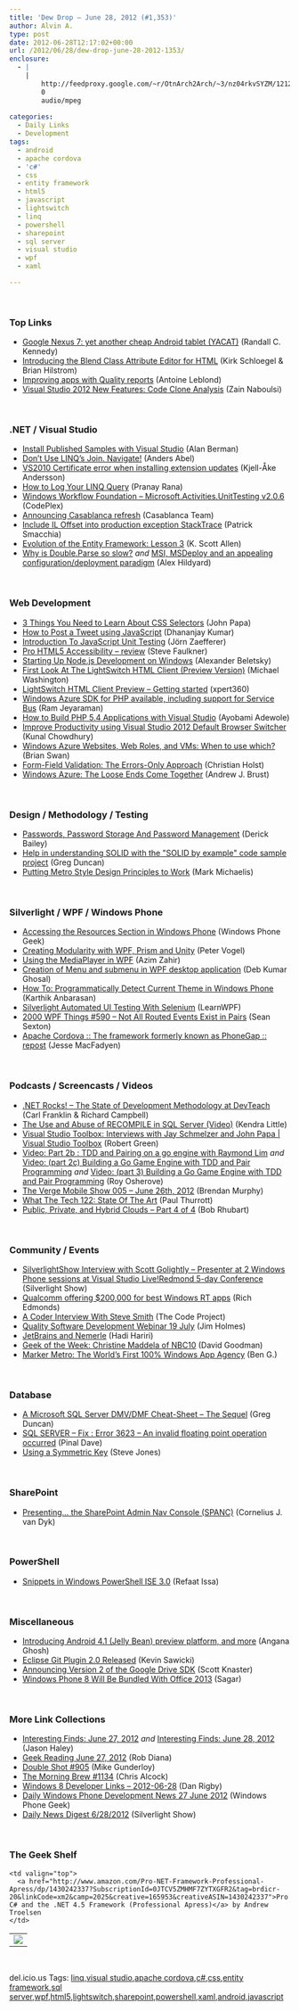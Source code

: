 ```yaml
---
title: 'Dew Drop – June 28, 2012 (#1,353)'
author: Alvin A.
type: post
date: 2012-06-28T12:17:02+00:00
url: /2012/06/28/dew-drop-june-28-2012-1353/
enclosure:
  - |
    |
        http://feedproxy.google.com/~r/OtnArch2Arch/~3/nz04rkvSYZM/12120300_cloud_flavors_pt4_062712.mp3
        0
        audio/mpeg
        
categories:
  - Daily Links
  - Development
tags:
  - android
  - apache cordova
  - 'c#'
  - css
  - entity framework
  - html5
  - javascript
  - lightswitch
  - linq
  - powershell
  - sharepoint
  - sql server
  - visual studio
  - wpf
  - xaml

---
```

&#160;

### <a name="top"></a>Top Links

  * [Google Nexus 7: yet another cheap Android tablet (YACAT)][1] (Randall C. Kennedy)
  * [Introducing the Blend Class Attribute Editor for HTML][2] (Kirk Schloegel & Brian Hilstrom)
  * [Improving apps with Quality reports][3] (Antoine Leblond)
  * [Visual Studio 2012 New Features: Code Clone Analysis][4] (Zain Naboulsi)

&#160;

### <a name="dotnet"></a>.NET / Visual Studio

  * [Install Published Samples with Visual Studio][5] (Alan Berman)
  * [Don’t Use LINQ’s Join. Navigate!][6] (Anders Abel)
  * [VS2010 Certificate error when installing extension updates][7] (Kjell-Åke Andersson)
  * [How to Log Your LINQ Query][8] (Pranay Rana)
  * <a href="http://wf.codeplex.com/releases/view/90149" target="_blank">Windows Workflow Foundation &#8211; Microsoft.Activities.UnitTesting v2.0.6</a> (CodePlex)
  * [Announcing Casablanca refresh][9] (Casablanca Team)
  * [Include IL Offset into production exception StackTrace][10] (Patrick Smacchia)
  * [Evolution of the Entity Framework: Lesson 3][11] (K. Scott Allen)
  * [Why is Double.Parse so slow?][12] _and_ [MSI, MSDeploy and an appealing configuration/deployment paradigm][13] (Alex Hildyard)

&#160;

### <a name="web"></a>Web Development

  * [3 Things You Need to Learn About CSS Selectors][14] (John Papa)
  * [How to Post a Tweet using JavaScript][15] (Dhananjay Kumar)
  * [Introduction To JavaScript Unit Testing][16] (Jörn Zaefferer)
  * [Pro HTML5 Accessibility – review][17] (Steve Faulkner)
  * [Starting Up Node.js Development on Windows][18] (Alexander Beletsky)
  * [First Look At The LightSwitch HTML Client (Preview Version)][19] (Michael Washington)
  * [LightSwitch HTML Client Preview – Getting started][20] (xpert360)
  * [Windows Azure SDK for PHP available, including support for Service Bus][21] (Ram Jeyaraman)
  * [How to Build PHP 5.4 Applications with Visual Studio][22] (Ayobami Adewole)
  * [Improve Productivity using Visual Studio 2012 Default Browser Switcher][23] (Kunal Chowdhury)
  * [Windows Azure Websites, Web Roles, and VMs: When to use which?][24] (Brian Swan)
  * [Form-Field Validation: The Errors-Only Approach][25] (Christian Holst)
  * [Windows Azure: The Loose Ends Come Together][26] (Andrew J. Brust)

&#160;

### <a name="design"></a>Design / Methodology / Testing

  * [Passwords, Password Storage And Password Management][27] (Derick Bailey)
  * [Help in understanding SOLID with the "SOLID by example" code sample project][28] (Greg Duncan)
  * [Putting Metro Style Design Principles to Work][29] (Mark Michaelis)

&#160;

### <a name="silverlight"></a>Silverlight / WPF / Windows Phone

  * [Accessing the Resources Section in Windows Phone][30] (Windows Phone Geek)
  * [Creating Modularity with WPF, Prism and Unity][31] (Peter Vogel)
  * [Using the MediaPlayer in WPF][32] (Azim Zahir)
  * [Creation of Menu and submenu in WPF desktop application][33] (Deb Kumar Ghosal)
  * [How To: Programmatically Detect Current Theme in Windows Phone][34] (Karthik Anbarasan)
  * [Silverlight Automated UI Testing With Selenium][35] (LearnWPF)
  * <a href="http://wpf.2000things.com/2012/06/28/590-not-all-routed-events-exist-in-pairs/" target="_blank">2000 WPF Things #590 – Not All Routed Events Exist in Pairs</a> (Sean Sexton)
  * [Apache Cordova :: The framework formerly known as PhoneGap :: repost][36] (Jesse MacFadyen)

&#160;

### <a name="podcasts"></a>Podcasts / Screencasts / Videos

  * <a href="http://www.dotnetrocks.com/default.aspx?ShowNum=780" target="_blank">.NET Rocks! &#8211; The State of Development Methodology at DevTeach</a> (Carl Franklin & Richard Campbell)
  * [The Use and Abuse of RECOMPILE in SQL Server (Video)][37] (Kendra Little)
  * [Visual Studio Toolbox: Interviews with Jay Schmelzer and John Papa | Visual Studio Toolbox][38] (Robert Green)
  * [Video: Part 2b : TDD and Pairing on a go engine with Raymond Lim][39] _and_ [Video: (part 2c) Building a Go Game Engine with TDD and Pair Programming][40] _and_ [Video: (part 3) Building a Go Game Engine with TDD and Pair Programming][41] (Roy Osherove)
  * [The Verge Mobile Show 005 &#8211; June 26th, 2012][42] (Brendan Murphy)
  * [What The Tech 122: State Of The Art][43] (Paul Thurrott)
  * [Public, Private, and Hybrid Clouds &#8211; Part 4 of 4][44] (Bob Rhubart)

&#160;

### <a name="events"></a>Community / Events

  * [SilverlightShow Interview with Scott Golightly &#8211; Presenter at 2 Windows Phone sessions at Visual Studio Live!Redmond 5-day Conference][45] (Silverlight Show)
  * [Qualcomm offering $200,000 for best Windows RT apps][46] (Rich Edmonds)
  * [A Coder Interview With Steve Smith][47] (The Code Project)
  * [Quality Software Development Webinar 19 July][48] (Jim Holmes)
  * [JetBrains and Nemerle][49] (Hadi Hariri)
  * [Geek of the Week: Christine Maddela of NBC10][50] (David Goodman)
  * [Marker Metro: The World’s First 100% Windows App Agency][51] (Ben G.)

&#160;

### <a name="sql"></a>Database

  * [A Microsoft SQL Server DMV/DMF Cheat-Sheet &#8211; The Sequel][52] (Greg Duncan)
  * [SQL SERVER – Fix : Error 3623 – An invalid floating point operation occurred][53] (Pinal Dave)
  * [Using a Symmetric Key][54] (Steve Jones)

&#160;

### <a name="sp"></a>SharePoint

  * [Presenting&#8230; the SharePoint Admin Nav Console (SPANC)][55] (Cornelius J. van Dyk)

&#160;

### <a name="ps"></a>PowerShell

  * [Snippets in Windows PowerShell ISE 3.0][56] (Refaat Issa)

&#160;

### <a name="misc"></a>Miscellaneous

  * [Introducing Android 4.1 (Jelly Bean) preview platform, and more][57] (Angana Ghosh)
  * [Eclipse Git Plugin 2.0 Released][58] (Kevin Sawicki)
  * [Announcing Version 2 of the Google Drive SDK][59] (Scott Knaster)
  * [Windows Phone 8 Will Be Bundled With Office 2013][60] (Sagar)

&#160;

### <a name="links"></a>More Link Collections

  * [Interesting Finds: June 27, 2012][61] _and_ [Interesting Finds: June 28, 2012][62] (Jason Haley)
  * [Geek Reading June 27, 2012][63] (Rob Diana)
  * [Double Shot #905][64] (Mike Gunderloy)
  * [The Morning Brew #1134][65] (Chris Alcock)
  * [Windows 8 Developer Links – 2012-06-28][66] (Dan Rigby)
  * [Daily Windows Phone Development News 27 June 2012][67] (Windows Phone Geek)
  * <a href="http://feedproxy.google.com/~r/silverlightshow/~3/8VQTQqD5ZZE/Daily-News-Digest-6-28-2012.aspx" target="_blank">Daily News Digest 6/28/2012</a> (Silverlight Show)

&#160;

### <a name="shelf"></a>The Geek Shelf

<table border="0" cellspacing="0" cellpadding="0">
  <tr>
    <td>
      <img data-recalc-dims="1" decoding="async" src="https://i0.wp.com/ecx.images-amazon.com/images/I/51o8eN4JmfL._SL160_.jpg?w=660" />
    </td>
    
    <td valign="top">
      <a href="http://www.amazon.com/Pro-NET-Framework-Professional-Apress/dp/1430242337?SubscriptionId=0JTCV5ZMHMF7ZYTXGFR2&tag=brdicr-20&linkCode=xm2&camp=2025&creative=165953&creativeASIN=1430242337">Pro C# and the .NET 4.5 Framework (Professional Apress)</a> by Andrew Troelsen
    </td>
  </tr>
</table>

&#160;

<div style="padding-bottom: 0px; margin: 0px; padding-left: 0px; padding-right: 0px; display: inline; float: none; padding-top: 0px" id="scid:0767317B-992E-4b12-91E0-4F059A8CECA8:a00ffbf8-a26d-475d-808d-cfbce916f3c8" class="wlWriterEditableSmartContent">
  del.icio.us Tags: <a href="http://del.icio.us/popular/linq" rel="tag">linq</a>,<a href="http://del.icio.us/popular/visual+studio" rel="tag">visual studio</a>,<a href="http://del.icio.us/popular/apache+cordova" rel="tag">apache cordova</a>,<a href="http://del.icio.us/popular/c%23" rel="tag">c#</a>,<a href="http://del.icio.us/popular/css" rel="tag">css</a>,<a href="http://del.icio.us/popular/entity+framework" rel="tag">entity framework</a>,<a href="http://del.icio.us/popular/sql+server" rel="tag">sql server</a>,<a href="http://del.icio.us/popular/wpf" rel="tag">wpf</a>,<a href="http://del.icio.us/popular/html5" rel="tag">html5</a>,<a href="http://del.icio.us/popular/lightswitch" rel="tag">lightswitch</a>,<a href="http://del.icio.us/popular/sharepoint" rel="tag">sharepoint</a>,<a href="http://del.icio.us/popular/powershell" rel="tag">powershell</a>,<a href="http://del.icio.us/popular/xaml" rel="tag">xaml</a>,<a href="http://del.icio.us/popular/android" rel="tag">android</a>,<a href="http://del.icio.us/popular/javascript" rel="tag">javascript</a>
</div>

 [1]: http://feeds.betanews.com/~r/bn/~3/jdtnDZSw4y8/
 [2]: http://blendinsider.com/technical/introducing-the-blend-class-attribute-editor-for-html-2012-06-27/
 [3]: http://blogs.msdn.com/b/windowsstore/archive/2012/06/27/improving-apps-with-quality-reports.aspx
 [4]: http://feedproxy.google.com/~r/zainnab/~3/AGiIr4jaz9s/visual-studio-2012-new-features-code-clone-analysis.aspx
 [5]: http://blogs.msdn.com/b/vbteam/archive/2012/06/27/install-published-samples-with-visual-studio.aspx
 [6]: http://feeds.dzone.com/~r/zones/dotnet/~3/SuZfC6zJvd0/don%E2%80%99t-use-linq%E2%80%99s-join-navigate
 [7]: http://www.geekproject.com/showTopic.aspx?id=133
 [8]: http://feeds.dzone.com/~r/zones/dotnet/~3/gaARyygjMmA/how-log-your-linq-query
 [9]: http://blogs.msdn.com/b/vcblog/archive/2012/06/27/10324563.aspx
 [10]: http://feedproxy.google.com/~r/CodeBetter/~3/Y6so6xXQMbs/
 [11]: http://odetocode.com/Blogs/scott/archive/2012/06/26/evolution-of-the-entity-framework-lesson-3.aspx
 [12]: http://feedproxy.google.com/~r/geekswithblogs/~3/tpnKs6bQX_A/why-is-double.parse-so-slow.aspx
 [13]: http://feedproxy.google.com/~r/geekswithblogs/~3/P7ZRkXJlgnU/wix-msdeploy-and-an-appealing-configurationdeployment-paradigm.aspx
 [14]: http://visualstudiomagazine.com/articles/2012/07/01/3-things-you-need-to-learn-about-css-selectors.aspx
 [15]: http://debugmode.net/2012/06/27/how-to-post-a-tweet-using-javascript/
 [16]: http://coding.smashingmagazine.com/2012/06/27/introduction-to-javascript-unit-testing/
 [17]: http://www.paciellogroup.com/blog/2012/06/pro-html5-accessibility-review/
 [18]: http://feedproxy.google.com/~r/abeletskyblog/~3/b-DJ-MQciWk/starting-up-nodejs-development-on.html
 [19]: http://lightswitchhelpwebsite.com/Blog/tabid/61/EntryId/143/First-Look-At-The-LightSwitch-HTML-Client-Preview-Version.aspx
 [20]: http://xpert360.wordpress.com/2012/06/27/lightswitch-html-client-preview-getting-started/
 [21]: http://blogs.msdn.com/b/interoperability/archive/2012/06/27/windows-azure-sdk-for-php-available-including-support-for-service-bus.aspx
 [22]: http://feeds.dzone.com/~r/zones/dotnet/~3/ITS07u53WBc/how-build-php-54-applications
 [23]: http://feedproxy.google.com/~r/kunal2383/~3/yq5D6Vdb9Bk/improve-productivity-using-visual.html
 [24]: http://blogs.msdn.com/b/silverlining/archive/2012/06/27/windows-azure-websites-web-roles-and-vms-when-to-use-which.aspx
 [25]: http://www.smashingmagazine.com/2012/06/27/form-field-validation-the-errors-only-approach/
 [26]: http://visualstudiomagazine.com/articles/2012/07/01/windows-azure-the-loose-ends-come-together.aspx
 [27]: http://feedproxy.google.com/~r/LosTechies/~3/2hV9On50ft4/
 [28]: http://coolthingoftheday.blogspot.com/2012/06/help-in-understanding-solid-with-by.html
 [29]: http://visualstudiomagazine.com/articles/2012/07/01/principles-of-metro-style.aspx
 [30]: http://feedproxy.google.com/~r/Windowsphonegeek/~3/y9LsRZR-9ZU/Accessing-the-Resources-Section-in-Windows-Phone
 [31]: http://visualstudiomagazine.com/articles/2012/07/01/creating-modularity-with-wpf-prism-and-unity.aspx
 [32]: http://www.codeproject.com/Articles/411827/Using-the-MediaPlayer-in-WPF
 [33]: http://www.codeproject.com/Articles/407547/Creation-of-Menu-and-submenu-in-WPF-desktop-applic
 [34]: http://mobile.dzone.com/articles/how-programmatically-detect
 [35]: http://learnwpf.com/post/2012/06/27/Silverlight-Automated-UI-Testing-With-Selenium.aspx
 [36]: http://www.risingj.com/archives/267
 [37]: http://feedproxy.google.com/~r/BrentOzar-SqlServerDba/~3/Zh1e_J1ZLmg/
 [38]: http://channel9.msdn.com/Shows/Visual-Studio-Toolbox/Visual-Studio-Toolbox-Interviews-with-Jay-Schmelzer-and-John-Papa
 [39]: http://feedproxy.google.com/~r/Iserializable/~3/-4YImocZzD0/video-part-2b-tdd-and-pairing-on-a-go-engine-with-raymond-li.html
 [40]: http://feedproxy.google.com/~r/Iserializable/~3/N8sC7wq8KqE/video-part-2c-building-a-go-game-engine-with-tdd-and-pair-pr.html
 [41]: http://feedproxy.google.com/~r/Iserializable/~3/M6iokn0z-NI/video-part-3-building-a-go-game-engine-with-tdd-and-pair-pro.html
 [42]: http://www.theverge.com/2012/6/27/3120587/the-verge-mobile-show-005-june-26th-2012
 [43]: http://www.winsupersite.com/article/podcast-2/tech-122-state-art-143561
 [44]: http://feedproxy.google.com/~r/OtnArch2Arch/~3/nz04rkvSYZM/12120300_cloud_flavors_pt4_062712.mp3
 [45]: http://feedproxy.google.com/~r/silverlightshow/~3/QfwoQFNOYRs/SilverlightShow-Interview-with-Scott-Golightly-Presenter-at-2-Windows-Phone-sessions-at-Visual-Studio-Live-Redmond-5-day-Conference.aspx
 [46]: http://feedproxy.google.com/~r/wmexperts/~3/3n--4b2yK04/story01.htm
 [47]: http://www.codeproject.com/Articles/411646/A-Coder-Interview-With-Steve-Smith
 [48]: http://feedproxy.google.com/~r/TestStudio/~3/5zbhJWu_Arg/Quality-Software-Development-Webinar-19-July.aspx
 [49]: http://blogs.jetbrains.com/dotnet/2012/06/jetbrains-and-nemerle/
 [50]: http://geekadelphia.com/2012/06/27/geek-of-the-week-christine-maddela-of-nbc10/
 [51]: http://www.markermetro.com/2012/06/marketing/marker-metro-the-worlds-first-100-windows-app-agency/
 [52]: http://coolthingoftheday.blogspot.com/2012/06/microsoft-sql-server-dmvdmf-cheat-sheet.html
 [53]: http://blog.sqlauthority.com/2012/06/28/sql-server-fix-error-3623-an-invalid-floating-point-operation-occurred/
 [54]: http://www.sqlservercentral.com/blogs/steve_jones/2012/06/27/using-a-symmetric-key/
 [55]: http://www.cjvandyk.com/blog/Lists/Posts/ViewPost.aspx?ID=350
 [56]: http://blogs.msdn.com/b/powershell/archive/2012/06/27/snippets-in-windows-powershell-ise-3-0.aspx
 [57]: http://feedproxy.google.com/~r/blogspot/hsDu/~3/DsJb6WCqlHg/introducing-android-41-jelly-bean.html
 [58]: https://github.com/blog/1181-eclipse-git-plugin-2-0-released
 [59]: http://feedproxy.google.com/~r/GDBcode/~3/Qy7WO8v1CQQ/announcing-version-2-of-google-drive.html
 [60]: http://feedproxy.google.com/~r/Windows8Beta/~3/Z_7L6XUWEOw/windows-phone-8-will-be-bundled-with-office-2013
 [61]: http://jasonhaley.com/blog/post.aspx?id=53eadc6b-5ad7-499f-86a8-2300bae7c93f
 [62]: http://jasonhaley.com/blog/post.aspx?id=42cfb750-5a6f-415d-ad1b-a39799db0767
 [63]: http://feedproxy.google.com/~r/RegularGeek/~3/7funO4CdYcw/
 [64]: http://afreshcup.com/home/2012/6/28/double-shot-905.html
 [65]: http://feedproxy.google.com/~r/ReflectivePerspective/~3/xeqVsjO9uZM/
 [66]: http://danrigby.com/2012/06/27/windows-8-developer-links-2012-06-28/
 [67]: http://feedproxy.google.com/~r/Windowsphonegeek/~3/AarCa9LA3yk/daily-wp-development-news-27-june-2012